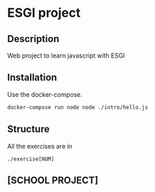 # ESGI project
## Description
Web project to learn javascript with ESGI


## Installation

Use the docker-compose.

```bash
docker-compose run node node ./intro/hello.js
```

## Structure

All the exercises are in
```
./exercise[NUM]
```

## [SCHOOL PROJECT]